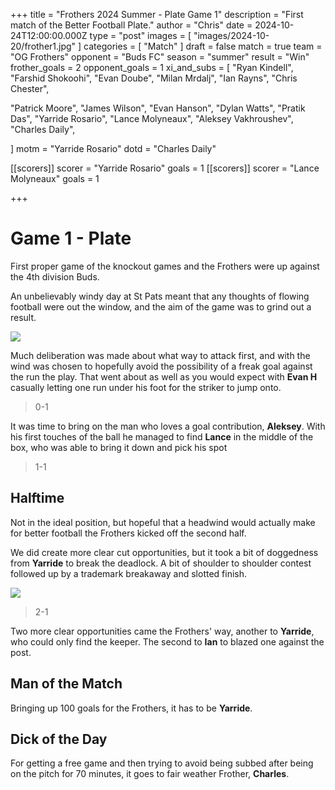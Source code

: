 +++
title = "Frothers 2024 Summer - Plate Game 1"
description = "First match of the Better Football Plate."
author = "Chris"
date = 2024-10-24T12:00:00.000Z
type = "post"
images = [ "images/2024-10-20/frother1.jpg" ]
categories = [ "Match" ]
draft = false
match = true
team = "OG Frothers"
opponent = "Buds FC"
season = "summer"
result = "Win"
frother_goals = 2
opponent_goals = 1
xi_and_subs = [
  "Ryan Kindell",
  "Farshid Shokoohi",
  "Evan Doube",
  "Milan Mrdalj",
   "Ian Rayns",
   "Chris Chester",

  "Patrick Moore",
  "James Wilson",
  "Evan Hanson",
  "Dylan Watts",
  "Pratik Das",
  "Yarride Rosario",
  "Lance Molyneaux",
  "Aleksey Vakhroushev",
  "Charles Daily",

]
motm = "Yarride Rosario"
dotd = "Charles Daily"

[[scorers]]
scorer = "Yarride Rosario"
goals = 1
[[scorers]]
scorer = "Lance Molyneaux"
goals = 1

+++

# Game 1 - Plate

First proper game of the knockout games and the Frothers were up against the 4th division Buds.

An unbelievably windy day at St Pats meant that any thoughts of flowing football were out the window, and the aim of the game was to grind out a result.

![](https://media.giphy.com/media/v1.Y2lkPTc5MGI3NjExcGtnNW93dmkyenp5ZmlsYzAwZXI2Zzg3cTdyenJvdm1xaTV1YWdwcSZlcD12MV9naWZzX3NlYXJjaCZjdD1n/1xlnPRFXzodys2VkZY/giphy.gif)

Much deliberation was made about what way to attack first, and with the wind was chosen to hopefully avoid the possibility of a freak goal against the run the play. That went about as well as you would expect with **Evan H** casually letting one run under his foot for the striker to jump onto.

> 0-1

It was time to bring on the man who loves a goal contribution, **Aleksey**. With his first touches of the ball he managed to find **Lance** in the middle of the box, who was able to bring it down and pick his spot

> 1-1

## Halftime

Not in the ideal position, but hopeful that a headwind would actually make for better football the Frothers kicked off the second half.

We did create more clear cut opportunities, but it took a bit of doggedness from **Yarride** to break the deadlock. A bit of shoulder to shoulder contest followed up by a trademark breakaway and slotted finish.

![](https://media.giphy.com/media/dX1o3682ThHoLyKIA3/giphy.gif?cid=ecf05e47f0fb33rozmqld8qrlpz2mo9cxsm9v0zc4e0mwr2w&ep=v1_gifs_search&rid=giphy.gif&ct=g)

> 2-1

Two more clear opportunities came the Frothers' way, another to **Yarride**, who could only find the keeper. The second to **Ian** to blazed one against the post.

## Man of the Match
Bringing up 100 goals for the Frothers, it has to be **Yarride**. 


## Dick of the Day
For getting a free game and then trying to avoid being subbed after being on the pitch for 70 minutes, it goes to fair weather Frother, **Charles**. 